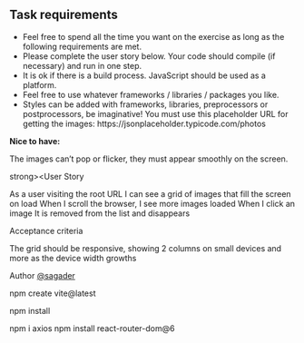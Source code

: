 <h2>Task requirements</h2>
<ul>
<li>Feel free to spend all the time you want on the exercise as long as the following requirements are met.</li>

<li>Please complete the user story below. Your code should compile (if necessary) and run in one step.</li> 
<li>It is ok if there is a build process. JavaScript should be used as a platform.</li>
<li>Feel free to use whatever frameworks / libraries / packages you like.</li>
<li>Styles can be added with frameworks, libraries, preprocessors or postprocessors, be imaginative! You must use this placeholder URL for getting the images: https://jsonplaceholder.typicode.com/photos</li>
</ul>

<strong>Nice to have:</strong>

The images can’t pop or flicker, they must appear smoothly on the screen.

strong><User Story</strong>

As a user visiting the root URL I can see a grid of images that fill the screen on load When I scroll the browser, I see more images loaded When I click an image It is removed from the list and disappears

Acceptance criteria

The grid should be responsive, showing 2 columns on small devices and more as the device width growths

Author
<a href ="https://github.com/maryrrr?tab=repositories">@sagader</a>

npm create vite@latest

npm install

npm i axios npm install react-router-dom@6
